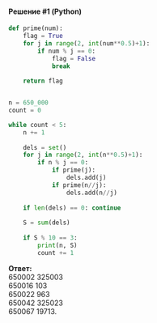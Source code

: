 #### Решение #1 (Python)
```python
def prime(num):
    flag = True
    for j in range(2, int(num**0.5)+1):
        if num % j == 0:
            flag = False
            break
    
    return flag


n = 650_000
count = 0

while count < 5:
    n += 1
    
    dels = set()
    for j in range(2, int(n**0.5)+1):
        if n % j == 0:
            if prime(j):
                dels.add(j)
            if prime(n//j):
                dels.add(n//j)
    
    if len(dels) == 0: continue
    
    S = sum(dels)
    
    if S % 10 == 3:
        print(n, S)
        count += 1
```
**Ответ:**<br>
650002 325003<br>
650016 103<br>
650022 963<br>
650042 325023<br>
650067 19713.
